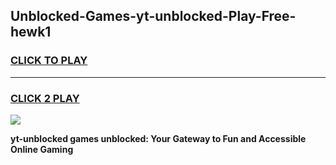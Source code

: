 
## Unblocked-Games-yt-unblocked-Play-Free-hewk1
<h3>
<a href="https://premium76.site?title=yt-unblocked&ref=18A1">CLICK TO PLAY</a></h3>
<hr>

<h3>
<a href="https://premium76.site?title=yt-unblocked&ref=18A1">CLICK 2 PLAY</a>
  
</h3>

<a href="https://premium76.site?title=yt-unblocked&ref=18A1"><img src="https://clearcache.store/games.png"></a>


**yt-unblocked games unblocked: Your Gateway to Fun and Accessible Online Gaming**
